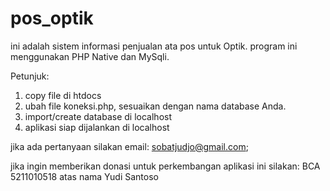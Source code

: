 # pos_optik

ini adalah sistem informasi penjualan ata pos untuk Optik. program ini menggunakan PHP Native dan MySqli.

Petunjuk:
1. copy file di htdocs
2. ubah file koneksi.php, sesuaikan dengan nama database Anda.
3. import/create database di localhost
4. aplikasi siap dijalankan di localhost

jika ada pertanyaan silakan email: sobatjudjo@gmail.com;

jika ingin memberikan donasi untuk perkembangan aplikasi ini silakan:
BCA 5211010518 
atas nama Yudi Santoso




